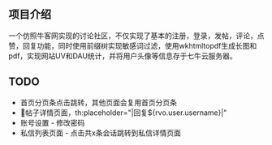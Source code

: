 ## 项目介绍
一个仿照牛客网实现的讨论社区，不仅实现了基本的注册，登录，发帖，评论，点赞，回复功能，同时使用前缀树实现敏感词过滤，使用wkhtmltopdf生成长图和pdf，实现网站UV和DAU统计，并将用户头像等信息存于七牛云服务器。

## TODO
- 首页分页条点击跳转，其他页面会复用首页分页条
- 🚩帖子详情页面，th:placeholder="|回复${rvo.user.username}|"
- 账号设置 - 修改密码
- 私信列表页面 - 点击共x条会话跳转到私信详情页面